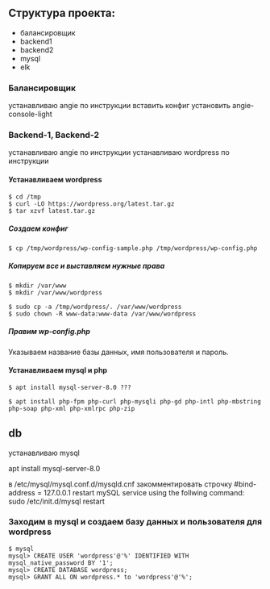## Структура проекта:

- балансировщик
- backend1
- backend2
- mysql
- elk

### Балансировщик
устанавливаю angie по инструкции
вставить конфиг
установить angie-console-light



### Backend-1, Backend-2
устанавливаю angie по инструкции
устанавливаю wordpress по инструкции

#### Устанавливаем wordpress
```
$ cd /tmp
$ curl -LO https://wordpress.org/latest.tar.gz
$ tar xzvf latest.tar.gz
```
##### Создаем конфиг
```
$ cp /tmp/wordpress/wp-config-sample.php /tmp/wordpress/wp-config.php
```
##### Копируем все и выставляем нужные права
```
$ mkdir /var/www
$ mkdir /var/www/wordpress

$ sudo cp -a /tmp/wordpress/. /var/www/wordpress
$ sudo chown -R www-data:www-data /var/www/wordpress
```
##### Правим wp-config.php
Указываем название базы данных, имя пользователя и пароль.


#### Устанавливаем mysql и php 

```
$ apt install mysql-server-8.0 ???

$ apt install php-fpm php-curl php-mysqli php-gd php-intl php-mbstring php-soap php-xml php-xmlrpc php-zip
```

## db
устанавливаю mysql

apt install mysql-server-8.0

в /etc/mysql/mysql.conf.d/mysqld.cnf закомментировать строчку
#bind-address           = 127.0.0.1
restart mySQL service using the follwing command: sudo /etc/init.d/mysql restart

### Заходим в mysql и создаем базу данных и пользователя для wordpress

```
$ mysql
mysql> CREATE USER 'wordpress'@'%' IDENTIFIED WITH mysql_native_password BY '1';
mysql> CREATE DATABASE wordpress;
mysql> GRANT ALL ON wordpress.* to 'wordpress'@'%';
```

